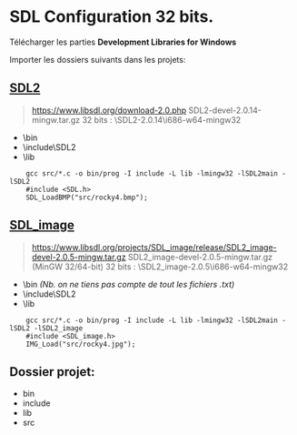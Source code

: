 # SDL Configuration 32 bits.

Télécharger les parties **Development Libraries for Windows**

Importer les dossiers suivants dans les projets:

## [SDL2](https://www.libsdl.org/download-2.0.php)

> https://www.libsdl.org/download-2.0.php
> SDL2-devel-2.0.14-mingw.tar.gz
> 32 bits : \SDL2-2.0.14\i686-w64-mingw32
+ \bin
+ \include\SDL2
+ \lib

```
    gcc src/*.c -o bin/prog -I include -L lib -lmingw32 -lSDL2main -lSDL2
    #include <SDL.h>
    SDL_LoadBMP("src/rocky4.bmp");
```

## [SDL_image](https://www.libsdl.org/projects/SDL_image/release/SDL2_image-devel-2.0.5-mingw.tar.gz)

> https://www.libsdl.org/projects/SDL_image/release/SDL2_image-devel-2.0.5-mingw.tar.gz
> SDL2_image-devel-2.0.5-mingw.tar.gz (MinGW 32/64-bit)
> 32 bits : \SDL2_image-2.0.5\i686-w64-mingw32
+ \bin *(Nb. on ne tiens pas compte de tout les fichiers .txt)*
+ \include\SDL2
+ \lib

```
    gcc src/*.c -o bin/prog -I include -L lib -lmingw32 -lSDL2main -lSDL2 -lSDL2_image
    #include <SDL_image.h>
    IMG_Load("src/rocky4.jpg");
```

## Dossier projet:

+ bin
+ include
+ lib
+ src